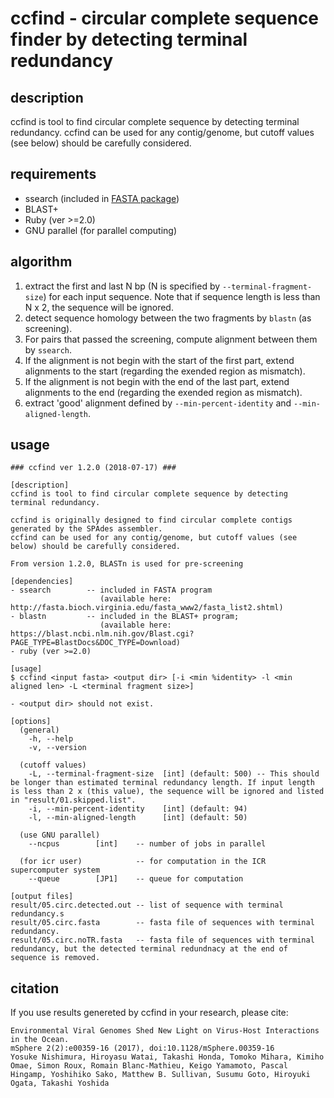 
# ccfind - circular complete sequence finder by detecting terminal redundancy

## description
ccfind is tool to find circular complete sequence by detecting terminal redundancy.
ccfind can be used for any contig/genome, but cutoff values (see below) should be carefully considered.

## requirements
* ssearch (included in [FASTA package](http://fasta.bioch.virginia.edu/fasta_www2/fasta_list2.shtml))
* BLAST+ 
* Ruby (ver >=2.0)
* GNU parallel (for parallel computing)

## algorithm
1. extract the first and last N bp (N is specified by `--terminal-fragment-size`) for each input sequence. Note that if sequence length is less than N x 2, the sequence will be ignored.
2. detect sequence homology between the two fragments by `blastn` (as screening).
3. For pairs that passed the screening, compute alignment between them by `ssearch`.
4. If the alignment is not begin with the start of the first part, extend alignments to the start (regarding the exended region as mismatch).
5. If the alignment is not begin with the end of the last part, extend alignments to the end (regarding the exended region as mismatch).
6. extract 'good' alignment defined by `--min-percent-identity` and `--min-aligned-length`.

## usage 
```
### ccfind ver 1.2.0 (2018-07-17) ###

[description]
ccfind is tool to find circular complete sequence by detecting terminal redundancy.

ccfind is originally designed to find circular complete contigs generated by the SPAdes assembler.
ccfind can be used for any contig/genome, but cutoff values (see below) should be carefully considered.

From version 1.2.0, BLASTn is used for pre-screening

[dependencies]
- ssearch        -- included in FASTA program
                    (available here: http://fasta.bioch.virginia.edu/fasta_www2/fasta_list2.shtml)
- blastn         -- included in the BLAST+ program;
                    (available here: https://blast.ncbi.nlm.nih.gov/Blast.cgi?PAGE_TYPE=BlastDocs&DOC_TYPE=Download)
- ruby (ver >=2.0)

[usage]
$ ccfind <input fasta> <output dir> [-i <min %identity> -l <min aligned len> -L <terminal fragment size>]

- <output dir> should not exist.

[options]
  (general)
    -h, --help
    -v, --version

  (cutoff values)
    -L, --terminal-fragment-size  [int] (default: 500) -- This should be longer than estimated terminal redundancy length. If input length is less than 2 x (this value), the sequence will be ignored and listed in "result/01.skipped.list".
    -i, --min-percent-identity    [int] (default: 94)
    -l, --min-aligned-length      [int] (default: 50)

  (use GNU parallel)
    --ncpus        [int]    -- number of jobs in parallel

  (for icr user)            -- for computation in the ICR supercomputer system
    --queue        [JP1]    -- queue for computation

[output files]
result/05.circ.detected.out -- list of sequence with terminal redundancy.s
result/05.circ.fasta        -- fasta file of sequences with terminal redundancy.
result/05.circ.noTR.fasta   -- fasta file of sequences with terminal redundancy, but the detected terminal redundnacy at the end of sequence is removed.
```

## citation
If you use results genereted by ccfind in your research, please cite:
```
Environmental Viral Genomes Shed New Light on Virus-Host Interactions in the Ocean.
mSphere 2(2):e00359-16 (2017), doi:10.1128/mSphere.00359-16
Yosuke Nishimura, Hiroyasu Watai, Takashi Honda, Tomoko Mihara, Kimiho Omae, Simon Roux, Romain Blanc-Mathieu, Keigo Yamamoto, Pascal Hingamp, Yoshihiko Sako, Matthew B. Sullivan, Susumu Goto, Hiroyuki Ogata, Takashi Yoshida
```
